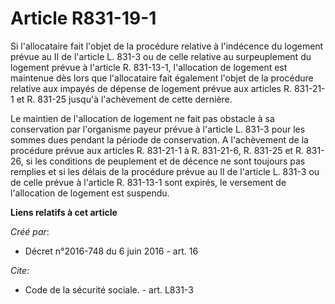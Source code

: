 # Article R831-19-1

Si l'allocataire fait l'objet de la procédure relative à l'indécence du logement prévue au II de l'article L. 831-3 ou de
celle relative au surpeuplement du logement prévue à l'article R. 831-13-1, l'allocation de logement est maintenue dès lors
que l'allocataire fait également l'objet de la procédure relative aux impayés de dépense de logement prévue aux articles R.
831-21-1 et R. 831-25 jusqu'à l'achèvement de cette dernière. 

Le maintien de l'allocation de logement ne fait pas obstacle à sa conservation par l'organisme payeur prévue à l'article L.
831-3 pour les sommes dues pendant la période de conservation. A l'achèvement de la procédure prévue aux articles R. 831-21-1
à R. 831-21-6, R. 831-25 et R. 831-26, si les conditions de peuplement et de décence ne sont toujours pas remplies et si les
délais de la procédure prévue au II de l'article L. 831-3 ou de celle prévue à l'article R. 831-13-1 sont expirés, le
versement de l'allocation de logement est suspendu.

**Liens relatifs à cet article**

_Créé par_:

  - Décret n°2016-748 du 6 juin 2016 - art. 16

_Cite_:

  - Code de la sécurité sociale. - art. L831-3
